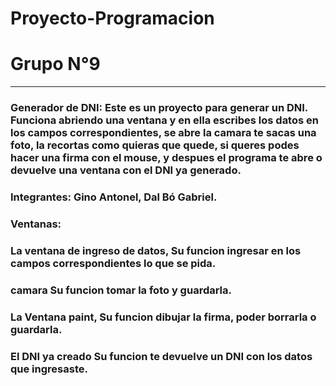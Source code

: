 # Proyecto-Programacion
# Grupo N°9
***
### Generador de DNI: Este es un proyecto para generar un DNI. Funciona abriendo una ventana y en ella escribes los datos en los campos correspondientes, se abre la camara te sacas una foto, la recortas como quieras que quede, si queres podes hacer una firma con el mouse, y despues el programa te abre o devuelve una ventana con el DNI ya generado.

### Integrantes: Gino Antonel, Dal Bó Gabriel.

### Ventanas: 
### La ventana de ingreso de datos, Su funcion ingresar en los campos correspondientes lo que se pida. 
### camara Su funcion tomar la foto y guardarla.
### La Ventana paint, Su funcion dibujar la firma, poder borrarla o guardarla.
### El DNI ya creado Su funcion te devuelve un DNI con los datos que ingresaste.




